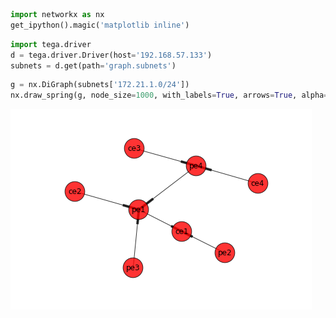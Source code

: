 

```python
import networkx as nx
get_ipython().magic('matplotlib inline')
```


```python
import tega.driver
d = tega.driver.Driver(host='192.168.57.133')
subnets = d.get(path='graph.subnets')
```


```python
g = nx.DiGraph(subnets['172.21.1.0/24'])
nx.draw_spring(g, node_size=1000, with_labels=True, arrows=True, alpha=0.8)
```


![png](output_2_0.png)

